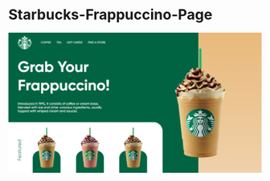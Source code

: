 # Starbucks-Frappuccino-Page

<p align="center"><img src="./screencapture-127-0-0-1-5500-index-html-2023-07-10-13_27_51 (1).png" alt=""></p>
